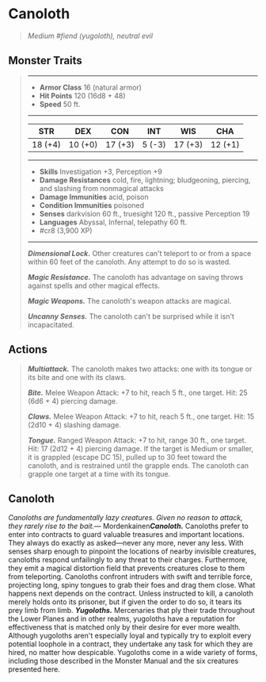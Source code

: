 # Canoloth
>*Medium #fiend (yugoloth), neutral evil*
## Monster Traits
>___
>- **Armor Class** 16 (natural armor)
>- **Hit Points** 120 (16d8 + 48)
>- **Speed** 50 ft.
>___
>|STR|DEX|CON|INT|WIS|CHA|
>|:---:|:---:|:---:|:---:|:---:|:---:|
>|18 (+4)|10 (+0)|17 (+3)|5 (-3)|17 (+3)|12 (+1)|
>___
>- **Skills** Investigation +3, Perception +9
>- **Damage Resistances** cold, fire, lightning; bludgeoning, piercing, and slashing from nonmagical attacks
>- **Damage Immunities** acid, poison
>- **Condition Immunities** poisoned
>- **Senses** darkvision 60 ft., truesight 120 ft., passive Perception 19
>- **Languages** Abyssal, Infernal, telepathy 60 ft.
>- #cr8 (3,900 XP)
>___
>***Dimensional Lock.*** Other creatures can't teleport to or from a space within 60 feet of the canoloth. Any attempt to do so is wasted.  
>
>***Magic Resistance.*** The canoloth has advantage on saving throws against spells and other magical effects.  
>
>***Magic Weapons.*** The canoloth's weapon attacks are magical.  
>
>***Uncanny Senses.*** The canoloth can't be surprised while it isn't incapacitated.  
>
## Actions
>***Multiattack.*** The canoloth makes two attacks: one with its tongue or its bite and one with its claws.  
>
>***Bite.*** Melee Weapon Attack: +7 to hit, reach 5 ft., one target. Hit: 25 (6d6 + 4) piercing damage.  
>
>***Claws.*** Melee Weapon Attack: +7 to hit, reach 5 ft., one target. Hit: 15 (2d10 + 4) slashing damage.  
>
>***Tongue.*** Ranged Weapon Attack: +7 to hit, range 30 ft., one target. Hit: 17 (2d12 + 4) piercing damage. If the target is Medium or smaller, it is grappled (escape DC 15), pulled up to 30 feet toward the canoloth, and is restrained until the grapple ends. The canoloth can grapple one target at a time with its tongue.
## Canoloth
*Canoloths are fundamentally lazy creatures. Given no reason to attack, they rarely rise to the bait.*— Mordenkainen***Canoloth.*** Canoloths prefer to enter into contracts to guard valuable treasures and important locations. They always do exactly as asked—never any more, never any less.
With senses sharp enough to pinpoint the locations of nearby invisible creatures, canoloths respond unfailingly to any threat to their charges. Furthermore, they emit a magical distortion field that prevents creatures close to them from teleporting.
Canoloths confront intruders with swift and terrible force, projecting long, spiny tongues to grab their foes and drag them close. What happens next depends on the contract. Unless instructed to kill, a canoloth merely holds onto its prisoner, but if given the order to do so, it tears its prey limb from limb.
***Yugoloths.*** Mercenaries that ply their trade throughout the Lower Planes and in other realms, yugoloths have a reputation for effectiveness that is matched only by their desire for ever more wealth. Although yugoloths aren't especially loyal and typically try to exploit every potential loophole in a contract, they undertake any task for which they are hired, no matter how despicable. Yugoloths come in a wide variety of forms, including those described in the Monster Manual and the six creatures presented here.